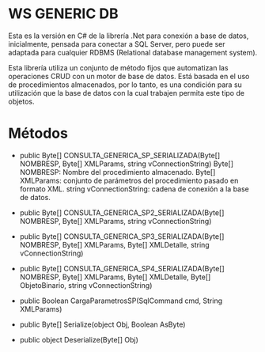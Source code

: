 # WS GENERIC DB

Esta es la versión en C# de la librería .Net para conexión a base de datos, inicialmente, pensada para conectar a SQL Server, pero puede ser adaptada para cualquier RDBMS (Relational database management system).

Esta librería utiliza un conjunto de método fijos que automatizan las operaciones CRUD con un motor de base de datos. Está basada en el uso de procedimientos almacenados, por lo tanto, es una condición para su utilización que la base de datos con la cual trabajen permita este tipo de objetos.

# Métodos

- public Byte[] CONSULTA_GENERICA_SP_SERIALIZADA(Byte[] NOMBRESP, Byte[] XMLParams, string vConnectionString)
        Byte[] NOMBRESP: Nombre del procedimiento almacenado.
        Byte[] XMLParams: conjunto de parámetros del procedimiento pasado en formato XML.
        string vConnectionString: cadena de conexión a la base de datos.
      
- public Byte[] CONSULTA_GENERICA_SP2_SERIALIZADA(Byte[] NOMBRESP, Byte[] XMLParams, string vConnectionString)
- public Byte[] CONSULTA_GENERICA_SP3_SERIALIZADA(Byte[] NOMBRESP, Byte[] XMLParams, Byte[] XMLDetalle, string vConnectionString)
- public Byte[] CONSULTA_GENERICA_SP4_SERIALIZADA(Byte[] NOMBRESP, Byte[] XMLParams, Byte[] XMLDetalle, Byte[] ObjetoBinario, string vConnectionString)
- public Boolean CargaParametrosSP(SqlCommand cmd, String XMLParams)
- public Byte[] Serialize(object Obj, Boolean AsByte)
- public object Deserialize(Byte[] Obj)
